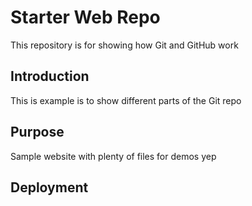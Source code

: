 # Starter Web Repo

This repository is for showing how Git and GitHub work


## Introduction

This is example is to show different parts of the Git repo

## Purpose

Sample website with plenty of files for demos yep



## Deployment
